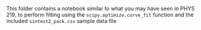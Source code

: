 This folder contains a notebook similar to what you may have seen in PHYS 219, to perform fitting using the `scipy.optimize.curve_fit` function and the included `sintest2_pack.csv` sample data file
